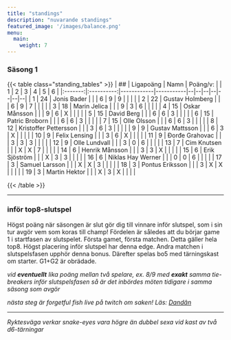 ```yaml
---
title: "standings"
description: "nuvarande standings"
featured_image: '/images/balance.png'
menu:
  main:
    weight: 7
---
```


### Säsong 1
{{< table class="standing_tables" >}}
| ##  | Ligapoäng | Namn | Poäng/v: |   | 1 | 2 | 3 | 4 | 5 | 6 |
|:-------:|:----------:|------------|-----------|--|--|--|--|--|--|--|
| 1     | 24         | Jonis Bader | |  | 6 | 9 | 9 |  |  |  |
| 2     | 22         | Gustav Holmberg | |  | 6 | 9 | 7 |  |  |  |
| 3     | 18         | Marin Jelica | |  | 9 | 3 | 6 |  |  |  |
| 4     | 15         | Oskar Månsson | |  | 9 | 6 | X |  |  |  |
| 5     | 15         | David Berg | |  | 6 | 6 | 3 |  |  |  |
| 6     | 15         | Patric Broborn | |  | 6 | 6 | 3 |  |  |  |
| 7     | 15         | Olle Olsson | |  | 6 | 6 | 3 |  |  |  |
| 8     | 12         | Kristoffer Pettersson | |  | 3 | 6 | 3 |  |  |  |
| 9     | 9         | Gustav Mattsson | |  | 6 | 3 | X |  |  |  |
| 10     | 9         | Felix Lensing | |  | 3 | 6 | X |  |  |  |
| 11     | 9         | Đorđe Grahovac  | |  | 3 | 3 | 3 |  |  |  |
| 12     | 9         | Olle Lundvall  | |  | 3 | 0 | 6 |  |  |  |
| 13     | 7         | Cim Knutsen | |  | X | X | 7 |  |  |  |
| 14     | 6         | Henrik Månsson | |  | 3 | 3 | X |  |  |  |
| 15     | 6         | Erik Sjöström | |  | X | 3 | 3 |  |  |  |
| 16     | 6         | Niklas Hay Werner | |  | 0 | 0 | 6 |  |  |  |
| 17     | 3         | Samuel Larsson | |  | X | X | 3 |  |  |  |
| 18     | 3         | Pontus Eriksson | |  | 3 | X | X |  |  |  |
| 19     | 3         | Martin Hektor | |  | X | 3 | X |  |  |  |


{{< /table >}}

------

### inför top8-slutspel

Högst poäng när säsongen är slut gör dig till vinnare inför slutspel, som i sin tur avgör vem som koras till champ! Fördelen är således att du börjar game 1 i startfasen av slutspelet. Första gamet, första matchen. Detta gäller hela top8. Högst placering inför slutspel har denna edge. Andra matchen i slutspelsfasen upphör denna bonus. Därefter spelas bo5 med tärningskast om starter. G1+G2 är obrädade.

*vid **eventuellt** lika poäng mellan två spelare, ex. 8/9 med **exakt** samma tie-breakers inför slutspelsfasen så är det inbördes möten tidigare i samma säsong som avgör*

*nästa steg är forgetful fish live på twitch om saken! Läs: [Dandân](https://infinite.tcgplayer.com/article/What-is-Dand%C3%A2n-MTG-s-Forgetful-Fish-Format/7d6590b5-8e78-44f5-92c6-511049676fea/)* 

------

*Ryktesväga verkar snake-eyes vara högre än dubbel sexa vid kast av två d6-tärningar*
